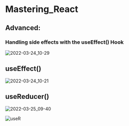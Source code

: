 # **Mastering_React**

## Advanced:

### Handling side effects with the useEffect() Hook

![2022-03-24_10-29](https://user-images.githubusercontent.com/67066348/159842580-cda1bc72-915e-4c80-8268-b87f31f71cc2.png)

## useEffect()

![2022-03-24_10-21](https://user-images.githubusercontent.com/67066348/159841819-51cddb64-998c-4dd7-b98c-17760770158c.png)

## useReducer()

![2022-03-25_09-40](https://user-images.githubusercontent.com/67066348/160064057-914728ef-c11c-4c7c-8e36-885d5802be11.png)

![useR](https://user-images.githubusercontent.com/67066348/160082667-48aa788b-6c5c-47dc-95da-11c717564977.png)
